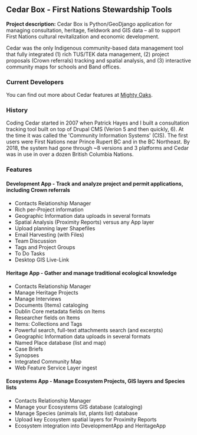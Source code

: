 ## Cedar Box - First Nations Stewardship Tools

**Project description:** Cedar Box is Python/GeoDjango application for managing consultation, heritage, fieldwork and GIS data – all to support First Nations cultural revitalization and economic development.

Cedar was the only Indigenous community-based data management tool that fully integrated (1) rich TUS/TEK data management, (2) project proposals (Crown referrals) tracking and spatial analysis, and (3) interactive community maps for schools and Band offices.

### Current Developers

You can find out more about Cedar features at [Mighty Oaks](https://mightyoaks.com/software-solutions/cedar-box).

### History

Coding Cedar started in 2007 when Patrick Hayes and I built a consultation tracking tool built on top of Drupal CMS (Verion 5 and then quickly, 6). At the time it was called the 'Community Information Systems' (CIS). The first users were First Nations near Prince Rupert BC and in the BC Northeast. By 2018, the system had gone through ~8 versions and 3 platforms and Cedar was in use in over a dozen British Columbia Nations. 

### Features

#### Development App - Track and analyze project and permit applications, including Crown referrals

- Contacts Relationship Manager
- Rich per-Project information
- Geographic Information data uploads in several formats
- Spatial Analysis (Proximity Reports) versus any App layer
- Upload planning layer Shapefiles
- Email Harvesting (with Files)
- Team Discussion
- Tags and Project Groups
- To Do Tasks
- Desktop GIS Live-Link

#### Heritage App - Gather and manage traditional ecological knowledge

- Contacts Relationship Manager
- Manage Heritage Projects
- Manage Interviews
- Documents (Items) cataloging
- Dublin Core metadata fields on Items
- Researcher fields on Items
- Items: Collections and Tags
- Powerful search, full-text attachments search (and excerpts)
- Geographic Information data uploads in several formats
- Named Place database (list and map)
- Case Briefs
- Synopses
- Integrated Community Map
- Web Feature Service Layer ingest

#### Ecosystems App - Manage Ecosystem Projects, GIS layers and Species lists

- Contacts Relationship Manager
- Manage your Ecosystems GIS database (cataloging)
- Manage Species (animals list, plants list) database
- Upload key Ecosystem spatial layers for Proximity Reports
- Ecosystem integration into DevelopmentApp and HeritageApp
